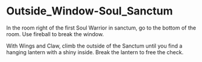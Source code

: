 # Outside_Window-Soul_Sanctum

In the room right of the first Soul Warrior in sanctum, go to the bottom of the room. Use fireball to break the window.

With Wings and Claw, climb the outside of the Sanctum until you find a hanging lantern with a shiny inside. Break the lantern to free the check.
